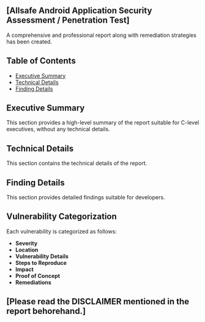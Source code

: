 ## [Allsafe Android Application Security Assessment / Penetration Test]

A comprehensive and professional report along with remediation strategies has been created.
## Table of Contents

- [Executive Summary](#executive-summary)
- [Technical Details](#technical-details)
- [Finding Details](#finding-details)

## Executive Summary

This section provides a high-level summary of the report suitable for C-level executives, without any technical details.

## Technical Details

This section contains the technical details of the report.

## Finding Details

This section provides detailed findings suitable for developers.

 

## Vulnerability Categorization

Each vulnerability is categorized as follows:

- **Severity**
- **Location**
- **Vulnerability Details**
- **Steps to Reproduce**
- **Impact**
- **Proof of Concept**
- **Remediations**


## [Please read the DISCLAIMER mentioned in the report behorehand.]

